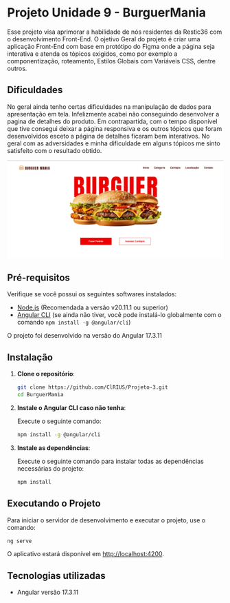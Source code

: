 # Projeto Unidade 9 - BurguerMania

Esse projeto visa aprimorar a habilidade de nós residentes da Restic36 com o desenvolvimento Front-End. O ojetivo Geral do projeto é criar uma aplicação Front-End com base em protótipo do Figma onde a página seja interativa e atenda os tópicos exigidos, como por exemplo a componentização, roteamento, Estilos Globais com Variáveis CSS, dentre outros.

## Dificuldades

No geral ainda tenho certas dificuldades na manipulação de dados para apresentação em tela. Infelizmente acabei não conseguindo desenvolver a pagina de detalhes do produto. Em contrapartida, com o tempo disponível que tive consegui deixar a página responsiva e os outros tópicos que foram desenvolvidos esceto a página de detalhes ficaram bem interativos. No geral com as adversidades e minha dificuldade em alguns tópicos me sinto satisfeito com o resultado obtido.

![Telas do projeto](src/assets/img/Project.png)

## Pré-requisitos

Verifique se você possui os seguintes softwares instalados:

- [Node.js](https://nodejs.org/) (Recomendada a versão v20.11.1 ou superior)
- [Angular CLI](https://angular.io/cli) (se ainda não tiver, você pode instalá-lo globalmente com o comando `npm install -g @angular/cli`)

O projeto foi desenvolvido na versão do Angular 17.3.11

## Instalação

1. **Clone o repositório**:

   ```bash
   git clone https://github.com/ClRIUS/Projeto-3.git
   cd BurguerMania
   ```

2. **Instale o Angular CLI caso não tenha**:

   Execute o seguinte comando:

   ```bash
   npm install -g @angular/cli
   ```
   
2. **Instale as dependências**:

   Execute o seguinte comando para instalar todas as dependências necessárias do projeto:

   ```bash
   npm install
   ```


## Executando o Projeto

Para iniciar o servidor de desenvolvimento e executar o projeto, use o comando:

```bash
ng serve
```

O aplicativo estará disponível em [http://localhost:4200](http://localhost:4200).


## Tecnologias utilizadas
- Angular versão 17.3.11
